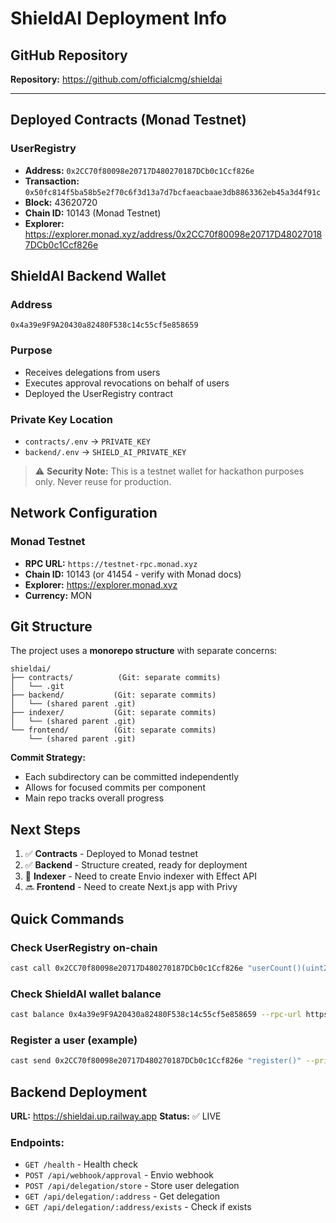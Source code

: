 # ShieldAI Deployment Info

## GitHub Repository

**Repository:** https://github.com/officialcmg/shieldai

---

## Deployed Contracts (Monad Testnet)

### UserRegistry
- **Address:** `0x2CC70f80098e20717D480270187DCb0c1Ccf826e`
- **Transaction:** `0x50fc814f5ba58b5e2f70c6f3d13a7d7bcfaeacbaae3db8863362eb45a3d4f91c`
- **Block:** 43620720
- **Chain ID:** 10143 (Monad Testnet)
- **Explorer:** https://explorer.monad.xyz/address/0x2CC70f80098e20717D480270187DCb0c1Ccf826e

## ShieldAI Backend Wallet

### Address
`0x4a39e9F9A20430a82480F538c14c55cf5e858659`

### Purpose
- Receives delegations from users
- Executes approval revocations on behalf of users
- Deployed the UserRegistry contract

### Private Key Location
- `contracts/.env` → `PRIVATE_KEY`
- `backend/.env` → `SHIELD_AI_PRIVATE_KEY`

> ⚠️ **Security Note:** This is a testnet wallet for hackathon purposes only. Never reuse for production.

## Network Configuration

### Monad Testnet
- **RPC URL:** `https://testnet-rpc.monad.xyz`
- **Chain ID:** 10143 (or 41454 - verify with Monad docs)
- **Explorer:** https://explorer.monad.xyz
- **Currency:** MON

## Git Structure

The project uses a **monorepo structure** with separate concerns:

```
shieldai/
├── contracts/          (Git: separate commits)
│   └── .git
├── backend/           (Git: separate commits)
│   └── (shared parent .git)
├── indexer/           (Git: separate commits)
│   └── (shared parent .git)
└── frontend/          (Git: separate commits)
    └── (shared parent .git)
```

**Commit Strategy:**
- Each subdirectory can be committed independently
- Allows for focused commits per component
- Main repo tracks overall progress

## Next Steps

1. ✅ **Contracts** - Deployed to Monad testnet
2. ✅ **Backend** - Structure created, ready for deployment
3. 🔄 **Indexer** - Need to create Envio indexer with Effect API
4. 🔜 **Frontend** - Need to create Next.js app with Privy

## Quick Commands

### Check UserRegistry on-chain
```bash
cast call 0x2CC70f80098e20717D480270187DCb0c1Ccf826e "userCount()(uint256)" --rpc-url https://testnet-rpc.monad.xyz
```

### Check ShieldAI wallet balance
```bash
cast balance 0x4a39e9F9A20430a82480F538c14c55cf5e858659 --rpc-url https://testnet-rpc.monad.xyz
```

### Register a user (example)
```bash
cast send 0x2CC70f80098e20717D480270187DCb0c1Ccf826e "register()" --private-key $YOUR_PRIVATE_KEY --rpc-url https://testnet-rpc.monad.xyz
```
## Backend Deployment

**URL:** https://shieldai.up.railway.app
**Status:** ✅ LIVE

### Endpoints:
- `GET /health` - Health check
- `POST /api/webhook/approval` - Envio webhook
- `POST /api/delegation/store` - Store user delegation
- `GET /api/delegation/:address` - Get delegation
- `GET /api/delegation/:address/exists` - Check if exists